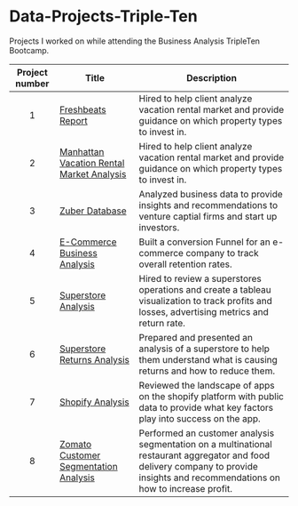 # Data-Projects-Triple-Ten
Projects I worked on while attending the Business Analysis TripleTen Bootcamp.


| Project number | Title | Description |
| :-----------: | ----------- |----------- |
| 1 | [Freshbeats Report](https://github.com/gwrogers08/Data-Projects-Triple-Ten-/tree/main/Freshbeats%20Report) | Hired to help client analyze vacation rental market and provide guidance on which property types to invest in. |
| 2 | [Manhattan Vacation Rental Market Analysis](https://github.com/gwrogers08/Data-Projects-Triple-Ten-/tree/main/Manhattan%20Vacation%20Rental%20Market%20Analysis) | Hired to help client analyze vacation rental market and provide guidance on which property types to invest in. |
| 3 | [Zuber Database](https://github.com/gwrogers08/Data-Projects-Triple-Ten-/tree/main/Shopify%20Analysis) | Analyzed business data to provide insights and recommendations to venture captial firms and start up investors. |
| 4 | [E-Commerce Business Analysis](https://github.com/gwrogers08/Data-Projects-Triple-Ten-/tree/main/E-Commerce%20Buisness%20Analysis) | Built a conversion Funnel for an e-commerce company to track overall retention rates. |
| 5 | [Superstore Analysis](https://github.com/gwrogers08/Data-Projects-Triple-Ten-/tree/main/Superstore%20Analysis)| Hired to review a superstores operations and create a tableau visualization to track profits and losses, advertising metrics and return rate. |
| 6 | [Superstore Returns Analysis](https://github.com/gwrogers08/Data-Projects-Triple-Ten-/tree/main/Superstore%20Returns%20Analysis) | Prepared and presented an analysis of a superstore to help them understand what is causing returns and how to reduce them. |
| 7 | [Shopify Analysis](https://github.com/gwrogers08/Data-Projects-Triple-Ten-/tree/main/Zuber%20Database) | Reviewed the landscape of apps on the shopify platform with public data to provide what key factors play into success on the app. |
| 8 | [Zomato Customer Segmentation Analysis](https://github.com/gwrogers08/Data-Projects-Triple-Ten-/tree/main/Zomato%20Customer%20Segmentation%20Analysis) | Performed an customer analysis segmentation on a multinational restaurant aggregator and food delivery company to provide insights and recommendations on how to increase profit. |
